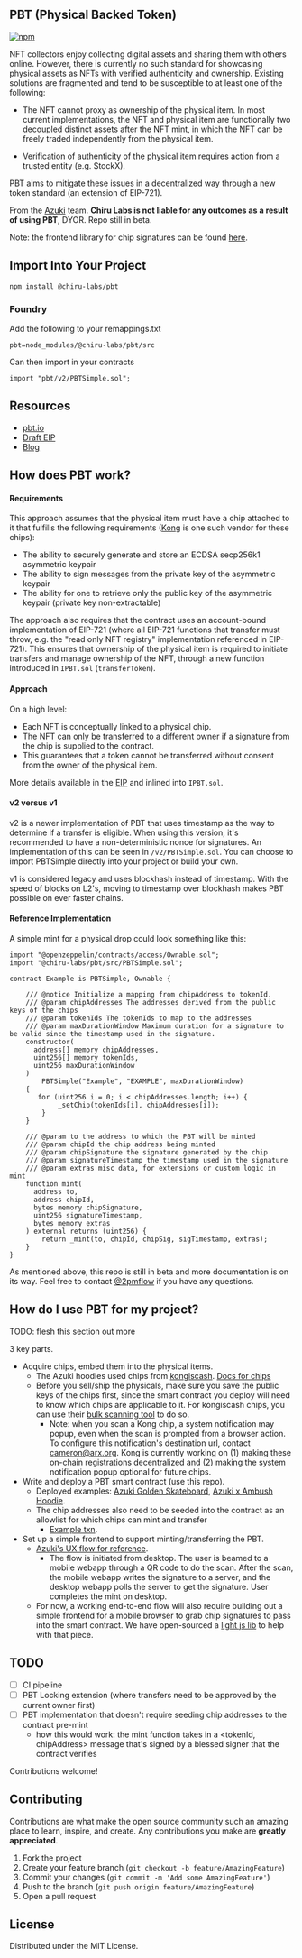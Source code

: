 ## PBT (Physical Backed Token)

[![npm](https://img.shields.io/npm/v/@chiru-labs/pbt)](https://www.npmjs.com/package/@chiru-labs/pbt)

NFT collectors enjoy collecting digital assets and sharing them with others online. However, there is currently no such standard for showcasing physical assets as NFTs with verified authenticity and ownership. Existing solutions are fragmented and tend to be susceptible to at least one of the following:

- The NFT cannot proxy as ownership of the physical item. In most current implementations, the NFT and physical item are functionally two decoupled distinct assets after the NFT mint, in which the NFT can be freely traded independently from the physical item.

- Verification of authenticity of the physical item requires action from a trusted entity (e.g. StockX).

PBT aims to mitigate these issues in a decentralized way through a new token standard (an extension of EIP-721).

From the [Azuki](https://twitter.com/Azuki) team.
**Chiru Labs is not liable for any outcomes as a result of using PBT**, DYOR. Repo still in beta.

Note: the frontend library for chip signatures can be found [here](https://github.com/chiru-labs/pbt-chip-client).

## Import Into Your Project

```
npm install @chiru-labs/pbt
```

### Foundry

Add the following to your remappings.txt

```
pbt=node_modules/@chiru-labs/pbt/src
```

Can then import in your contracts

```
import "pbt/v2/PBTSimple.sol";
```

## Resources

- [pbt.io](https://www.pbt.io/)
- [Draft EIP](https://eips.ethereum.org/EIPS/eip-5791)
- [Blog](https://www.azuki.com/updates/pbt)

## How does PBT work?

#### Requirements

This approach assumes that the physical item must have a chip attached to it that fulfills the following requirements ([Kong](https://arx.org/) is one such vendor for these chips):

- The ability to securely generate and store an ECDSA secp256k1 asymmetric keypair
- The ability to sign messages from the private key of the asymmetric keypair
- The ability for one to retrieve only the public key of the asymmetric keypair (private key non-extractable)

The approach also requires that the contract uses an account-bound implementation of EIP-721 (where all EIP-721 functions that transfer must throw, e.g. the "read only NFT registry" implementation referenced in EIP-721). This ensures that ownership of the physical item is required to initiate transfers and manage ownership of the NFT, through a new function introduced in `IPBT.sol` (`transferToken`).

#### Approach

On a high level:

- Each NFT is conceptually linked to a physical chip.
- The NFT can only be transferred to a different owner if a signature from the chip is supplied to the contract.
- This guarantees that a token cannot be transferred without consent from the owner of the physical item.

More details available in the [EIP](https://eips.ethereum.org/EIPS/eip-5791) and inlined into `IPBT.sol`.

#### v2 versus v1

v2 is a newer implementation of PBT that uses timestamp as the way to determine if a transfer is eligible. When using this version, it's recommended to have a non-deterministic nonce for signatures. An implementation of this can be seen in `/v2/PBTSimple.sol`. You can choose to import PBTSimple directly into your project or build your own.

v1 is considered legacy and uses blockhash instead of timestamp. With the speed of blocks on L2's, moving to timestamp over blockhash makes PBT possible on ever faster chains.

#### Reference Implementation

A simple mint for a physical drop could look something like this:

```solidity
import "@openzeppelin/contracts/access/Ownable.sol";
import "@chiru-labs/pbt/src/PBTSimple.sol";

contract Example is PBTSimple, Ownable {

    /// @notice Initialize a mapping from chipAddress to tokenId.
    /// @param chipAddresses The addresses derived from the public keys of the chips
    /// @param tokenIds The tokenIds to map to the addresses
    /// @param maxDurationWindow Maximum duration for a signature to be valid since the timestamp used in the signature.
    constructor(
      address[] memory chipAddresses,
      uint256[] memory tokenIds,
      uint256 maxDurationWindow
    )
        PBTSimple("Example", "EXAMPLE", maxDurationWindow)
    {
       for (uint256 i = 0; i < chipAddresses.length; i++) {
            _setChip(tokenIds[i], chipAddresses[i]);
        }
    }

    /// @param to the address to which the PBT will be minted
    /// @param chipId the chip address being minted
    /// @param chipSignature the signature generated by the chip
    /// @param signatureTimestamp the timestamp used in the signature
    /// @param extras misc data, for extensions or custom logic in mint
    function mint(
      address to,
      address chipId,
      bytes memory chipSignature,
      uint256 signatureTimestamp,
      bytes memory extras
    ) external returns (uint256) {
        return _mint(to, chipId, chipSig, sigTimestamp, extras);
    }
}
```

As mentioned above, this repo is still in beta and more documentation is on its way. Feel free to contact [@2pmflow](https://twitter.com/2pmflow) if you have any questions.

## How do I use PBT for my project?

TODO: flesh this section out more

3 key parts.

- Acquire chips, embed them into the physical items.
  - The Azuki hoodies used chips from [kongiscash](https://twitter.com/kongiscash). [Docs for chips](https://docs.arx.org/)
  - Before you sell/ship the physicals, make sure you save the public keys of the chips first, since the smart contract you deploy will need to know which chips are applicable to it. For kongiscash chips, you can use their [bulk scanning tool](https://bulk.vrfy.ch/) to do so.
    - Note: when you scan a Kong chip, a system notification may popup, even when the scan is prompted from a browser action. To configure this notification's destination url, contact [cameron@arx.org](cameron@arx.org). Kong is currently working on (1) making these on-chain registrations decentralized and (2) making the system notification popup optional for future chips.
- Write and deploy a PBT smart contract (use this repo).
  - Deployed examples: [Azuki Golden Skateboard](https://etherscan.io/address/0x6853449a65b264478a4cd90903a65f0508441ac0#code), [Azuki x Ambush Hoodie](https://etherscan.io/address/0xc20ae005e1340dab2449304158f999bfdd1aac1c#code).
  - The chip addresses also need to be seeded into the contract as an allowlist for which chips can mint and transfer
    - [Example txn](https://etherscan.io/tx/0x10bdd555a7addc650b1355d7606fd4d7b48bf990802f1235d874b598fa5cc0c5).
- Set up a simple frontend to support minting/transferring the PBT.
  - [Azuki's UX flow for reference](https://twitter.com/0xElectrico/status/1599933852537225217).
    - The flow is initiated from desktop. The user is beamed to a mobile webapp through a QR code to do the scan. After the scan, the mobile webapp writes the signature to a server, and the desktop webapp polls the server to get the signature. User completes the mint on desktop.
  - For now, a working end-to-end flow will also require building out a simple frontend for a mobile browser to grab chip signatures to pass into the smart contract. We have open-sourced a [light js lib](https://github.com/chiru-labs/pbt-chip-client) to help with that piece.

## TODO

- [ ] CI pipeline
- [ ] PBT Locking extension (where transfers need to be approved by the current owner first)
- [ ] PBT implementation that doesn't require seeding chip addresses to the contract pre-mint
  - how this would work: the mint function takes in a <tokenId, chipAddress> message that's signed by a blessed signer that the contract verifies

Contributions welcome!

## Contributing

Contributions are what make the open source community such an amazing place to learn, inspire, and create. Any contributions you make are **greatly appreciated**.

1. Fork the project
2. Create your feature branch (`git checkout -b feature/AmazingFeature`)
3. Commit your changes (`git commit -m 'Add some AmazingFeature'`)
4. Push to the branch (`git push origin feature/AmazingFeature`)
5. Open a pull request

<!-- LICENSE -->

## License

Distributed under the MIT License.

